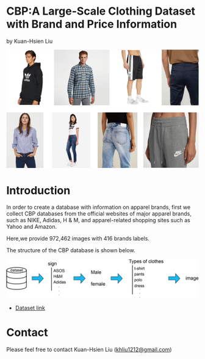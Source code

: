 # CBP:A Large-Scale Clothing Dataset with Brand and Price Information
by Kuan-Hsien Liu

![](https://github.com/nutccsie2507/CBP-A-Large-Scale-Clothing-Dataset-with-Brand-and-Price-Information/raw/master/images/dataset.png)  

# Introduction
In order to create a database with information on apparel brands, first we collect CBP databases from the official websites of major apparel brands, such as NIKE, Adidas, H & M, and apparel-related shopping sites such as Yahoo and Amazon.

Here,we provide 972,462 images with 416 brands labels.

The structure of the CBP database is shown below.

![](https://github.com/nutccsie2507/CBP-A-Large-Scale-Clothing-Dataset-with-Brand-and-Price-Information/raw/master/images/dataset_structure.png)

* [Dataset link](https://drive.google.com/open?id=1B8BrTjjXlhI5GlX12Ns9-AtY7x204nOm "csie2507")  

# Contact
Please feel free to contact Kuan-Hsien Liu (khliu1212@gmail.com)
